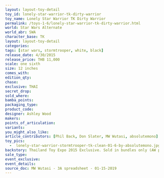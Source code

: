 ```yaml
---
layout: layout-toy-detail 
toy_id: lonely-star-warrior-tk-dirty-warrior
toy_name: Lonely Star Warrior TK Dirty Warrior
permalink: /toys-1-6/lonely-star-warrior-tk-dirty-warrior.html
world: Star Wars Alternate
world_abr: SWA
character_base: TK
layout: layout-toy-detail
categories: 
tags: [star wars, stormtrooper, white, black]
release_date: 4/30/2015
release_price: THB 11,000
scale: one sixth
size: 12 inches
comes_with: 
edition_qty: 
chase: 
exclusive: THAI
secret_drop: 
sold_where: 
bamba_points: 
packaging_type: 
product_code:
designer: Ashley Wood
makers: 
points_of_articulation: 
variants: 
you_might_also_like: 
article_contributors: [Phil Back, Don Slater, MW Wutasi, absolutemono]
toy_pics: 
  -  lonely-star-warrior-stormtrooper-tk-clean-01-6-by-absolutemono.jpg
backstory: Thailand Toy Expo 2015 Exclusive. Sold in bundles only (AW poster + Lonely Star Warrior TK Clean & Dirty White versions)
sale_type: 
event_exclusive: 
event_details: 
source_doc: MW Wutasi - 3A spreadsheet - 01-15-2019
---
```

